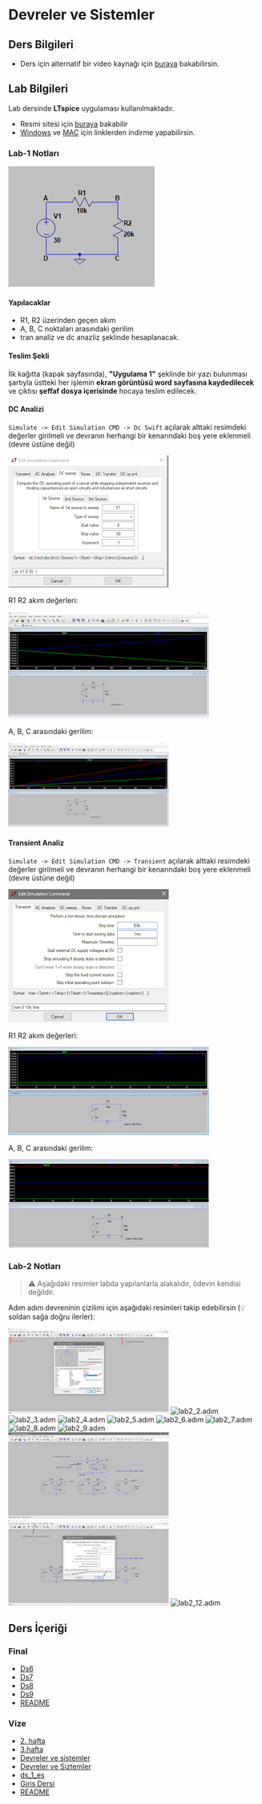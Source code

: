 # Devreler ve Sistemler 

## Ders Bilgileri

- Ders için alternatif bir video kaynağı için [buraya][Devreler ve Sistemler - Youtube] bakabilirsin.

## Lab Bilgileri

Lab dersinde **LTspice** uygulaması kullanılmaktadır.

- Resmi sitesi için [buraya][LTspice Website] bakabilir
- [Windows][LTspice Windows] ve [MAC][LTspice MAC] için linklerden indirme yapabilirsin.

### Lab-1 Notları

![devre](../../res/devre.png)

#### Yapılacaklar

- R1, R2 üzerinden geçen akım
- A, B, C noktaları arasındaki gerilim
- tran analiz ve dc anazliz şeklinde hesaplanacak.

#### Teslim Şekli

İlk kağıtta (kapak sayfasında), **"Uygulama 1"** şeklinde bir yazı bulunması şartıyla üstteki her işlemin **ekran görüntüsü word sayfasına kaydedilecek** ve çıktısı **şeffaf dosya içerisinde** hocaya teslim edilecek.

#### DC Analizi

`Simulate -> Edit Simulation CMD -> Dc Swift` açılarak alttaki resimdeki değerler girilmeli ve devranın herhangi bir kenarındaki boş yere eklenmeli (devre üstüne değil)

![dc_ayarlama](../../res/dc&#32;ayarlanma.png)

R1 R2 akım değerleri:

![Akım R1,R2](../../res/Akım&#32;R1,R2.png)

A, B, C arasındaki gerilim:

![Volt A,B,C](../../res/Volt&#32;A,B,C.png)

#### Transient Analiz

`Simulate -> Edit Simulation CMD -> Transient` açılarak alttaki resimdeki değerler girilmeli ve devranın herhangi bir kenarındaki boş yere eklenmeli (devre üstüne değil)

![transient1](../../res/transient1.png)

R1 R2 akım değerleri:

![trans_r1_r2](../../res/trans_r1_r2.png)

A, B, C arasındaki gerilim:

![trans_a_b_volt](../../res/trans_a_b_vold.png)

### Lab-2 Notları

>⚠ Aşağıdaki resimler labda yapılanlarla alakalıdır, ödevin kendisi değildir.

Adım adım devreninin çizilimi için aşağıdaki resimleri takip edebilirsin (💡 soldan sağa doğru ilerler):

![lab2_1.adım](../../res/lab2_1.adım.jpg)
![lab2_2.adım](../../res/lab2_2.adım.png)
![lab2_3.adım](../../res/lab2_3.adım.png)
![lab2_4.adım](../../res/lab2_4.adım.png)
![lab2_5.adım](../../res/lab2_5.adım.png)
![lab2_6.adım](../../res/lab2_6.adım.png)
![lab2_7.adım](../../res/lab2_7.adım.png)
![lab2_8.adım](../../res/lab2_8.adım.png)
![lab2_9.adım](../../res/lab2_9.adım.png)
![lab2_10.adım](../../res/lab2_10_adim.png)
![lab2_11.adım](../../res/lab2_11.adim.png)
![lab2_12.adım](../../res/lab2_12.adım.png)

<!-- Dinamik Bağlantılar -->
[Devreler ve Sistemler - Drive]: https://drive.google.com/open?id=1hFzfGZTCq-w1MpDH1SVxjwQ3qz0OizHN
[Devreler ve Sistemler - Youtube]: https://www.youtube.com/playlist?list=PL0UZzqYbLvEjxDfbXeLY3N1XQaD_COOWH
[LTspice Website]: http://www.linear.com/designtools/software/
[LTspice Windows]: http://ltspice.linear-tech.com/software/LTspiceXVII.exe
[LTspice MAC]: http://ltspice.linear-tech.com/LTspiceIV.dmg
<!--Index-->

## Ders İçeriği


### Final

- [Ds6](./Ders%20%C4%B0%C3%A7eri%C4%9Fi/Final/Ds6.pdf)
- [Ds7](./Ders%20%C4%B0%C3%A7eri%C4%9Fi/Final/Ds7.pdf)
- [Ds8](./Ders%20%C4%B0%C3%A7eri%C4%9Fi/Final/Ds8.pdf)
- [Ds9](./Ders%20%C4%B0%C3%A7eri%C4%9Fi/Final/Ds9.pdf)
- [README](./Ders%20%C4%B0%C3%A7eri%C4%9Fi/Final/README.md)

### Vize

- [2. hafta](./Ders%20%C4%B0%C3%A7eri%C4%9Fi/Vize/2.%20hafta.pdf)
- [3.hafta](./Ders%20%C4%B0%C3%A7eri%C4%9Fi/Vize/3.hafta.pdf)
- [Devreler ve sistemler ](./Ders%20%C4%B0%C3%A7eri%C4%9Fi/Vize/Devreler%20ve%20sistemler%20.pdf)
- [Devreler ve Siztemler](./Ders%20%C4%B0%C3%A7eri%C4%9Fi/Vize/Devreler%20ve%20Siztemler.pdf)
- [ds_1_es](./Ders%20%C4%B0%C3%A7eri%C4%9Fi/Vize/ds_1_es.pdf)
- [Giriş Dersi](./Ders%20%C4%B0%C3%A7eri%C4%9Fi/Vize/Giri%C5%9F%20Dersi.pdf)
- [README](./Ders%20%C4%B0%C3%A7eri%C4%9Fi/Vize/README.md)



<!--Index-->
